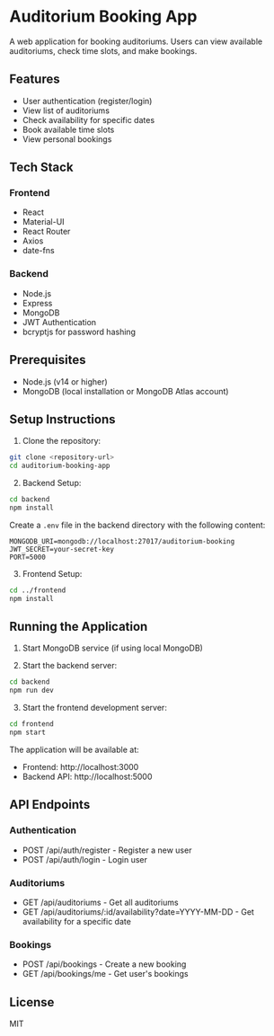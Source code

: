 # Auditorium Booking App

A web application for booking auditoriums. Users can view available auditoriums, check time slots, and make bookings.

## Features

- User authentication (register/login)
- View list of auditoriums
- Check availability for specific dates
- Book available time slots
- View personal bookings

## Tech Stack

### Frontend
- React
- Material-UI
- React Router
- Axios
- date-fns

### Backend
- Node.js
- Express
- MongoDB
- JWT Authentication
- bcryptjs for password hashing

## Prerequisites

- Node.js (v14 or higher)
- MongoDB (local installation or MongoDB Atlas account)

## Setup Instructions

1. Clone the repository:
```bash
git clone <repository-url>
cd auditorium-booking-app
```

2. Backend Setup:
```bash
cd backend
npm install
```

Create a `.env` file in the backend directory with the following content:
```
MONGODB_URI=mongodb://localhost:27017/auditorium-booking
JWT_SECRET=your-secret-key
PORT=5000
```

3. Frontend Setup:
```bash
cd ../frontend
npm install
```

## Running the Application

1. Start MongoDB service (if using local MongoDB)

2. Start the backend server:
```bash
cd backend
npm run dev
```

3. Start the frontend development server:
```bash
cd frontend
npm start
```

The application will be available at:
- Frontend: http://localhost:3000
- Backend API: http://localhost:5000

## API Endpoints

### Authentication
- POST /api/auth/register - Register a new user
- POST /api/auth/login - Login user

### Auditoriums
- GET /api/auditoriums - Get all auditoriums
- GET /api/auditoriums/:id/availability?date=YYYY-MM-DD - Get availability for a specific date

### Bookings
- POST /api/bookings - Create a new booking
- GET /api/bookings/me - Get user's bookings

## License

MIT 